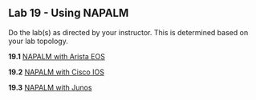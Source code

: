 ## Lab 19 - Using NAPALM

Do the lab(s) as directed by your instructor.  This is determined based on your lab topology.

**19.1** [NAPALM with Arista EOS](Lab_19_1_NAPALM_Arista.md)


**19.2** [NAPALM with Cisco IOS](Lab_19_2_NAPALM_IOS.md)

**19.3** [NAPALM with Junos](Lab_19_3_NAPALM_JUNOS.md)

